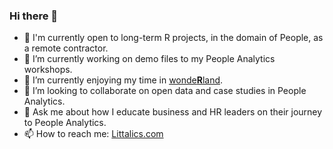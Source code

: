 ### Hi there 👋

- 👯 I'm currently open to long-term R projects, in the domain of People, as a remote contractor.
- 🔭 I’m currently working on demo files to my People Analytics workshops.
- 🌱 I’m currently enjoying my time in [wonde**R**land](https://littal.github.io/wondeRland/).
- 🤔 I’m looking to collaborate on open data and case studies in People Analytics.
- 💬 Ask me about how I educate business and HR leaders on their journey to People Analytics.
- 📫 How to reach me: [Littalics.com](https://www.littalics.com/)
